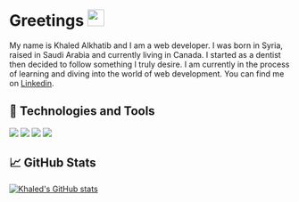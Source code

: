
# Greetings <img src = "https://raw.githubusercontent.com/MartinHeinz/MartinHeinz/master/wave.gif" width="30px" height="30px" />

My name is Khaled Alkhatib and I am a web developer. I was born in Syria, raised in Saudi Arabia and currently living in Canada.
I started as a dentist then decided to follow something I truly desire. I am currently in the process of learning and diving into the world of web development. You can find me on [Linkedin](https://www.linkedin.com/in/khaledalkhatib/).

## 🔧 Technologies and Tools
![](https://img.shields.io/badge/OS-M1-brightgreen?style=flat&logo=apple)
![](https://img.shields.io/badge/Code-Javascript-brightgreen?style=flat&logo=javascript)
![](https://img.shields.io/badge/Code-React-brightgreen?style=flat&logo=react)
![](https://img.shields.io/badge/Tools-PostgreSQL-brightgreen?style=flat&logo=postgreSQL&logoColor=white)

## &#x1f4c8; GitHub Stats
[![Khaled's GitHub stats](https://github-readme-stats.vercel.app/api?username=Khaled91Alkhatib)](https://github.com/Khaled91Alkhatib/github-readme-stats)